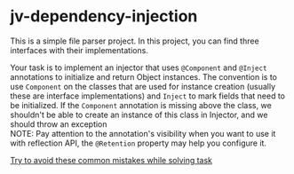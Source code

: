  
# jv-dependency-injection

This is a simple file parser project.
In this project, you can find three interfaces with their implementations.

Your task is to implement an injector that uses `@Component` and `@Inject` annotations to initialize and return 
Object instances. The convention is to use `Component` on the classes that are used for instance creation (usually these are interface implementations)
and `Inject` to mark fields that need to be initialized. If the `Component` annotation is missing above the class, we shouldn't be able to create an instance of this class in Injector, and we should throw an exception <br>
NOTE: Pay attention to the annotation's visibility when you want to use it with reflection API, the `@Retention` property may help you configure it.

[Try to avoid these common mistakes while solving task](./checklist.md)
